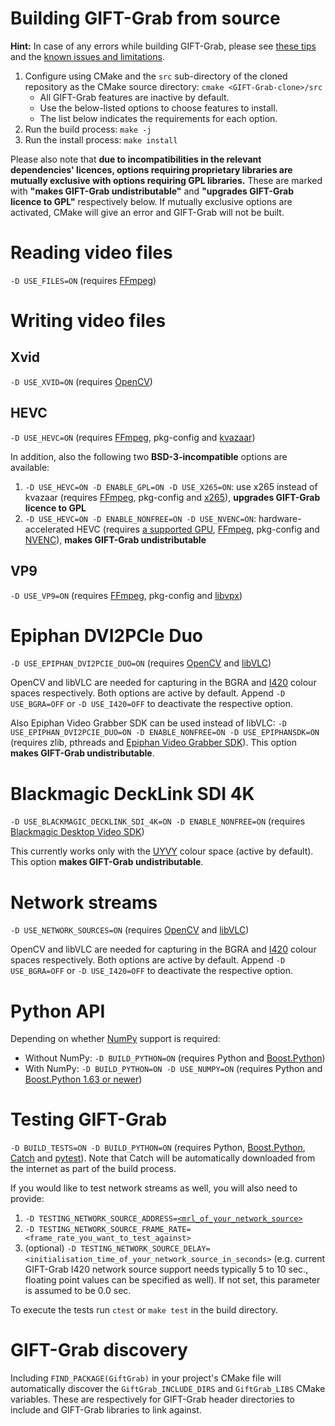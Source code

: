 # Building GIFT-Grab from source

**Hint:** In case of any errors while building GIFT-Grab, please see [these tips][gg-caveats] and the [known issues and limitations][gg-issues].

1. Configure using CMake and the `src` sub-directory of the cloned repository as the CMake source directory: `cmake <GIFT-Grab-clone>/src`
    * All GIFT-Grab features are inactive by default.
    * Use the below-listed options to choose features to install.
    * The list below indicates the requirements for each option.
1. Run the build process: `make -j`
1. Run the install process: `make install`

Please also note that **due to incompatibilities in the relevant dependencies' licences, options requiring proprietary libraries are mutually exclusive with options requiring GPL libraries.**
These are marked with **"makes GIFT-Grab undistributable"** and **"upgrades GIFT-Grab licence to GPL"** respectively below.
If mutually exclusive options are activated, CMake will give an error and GIFT-Grab will not be built.

[gg-caveats]: doc/tips.md#gift-grab-caveats
[gg-issues]: doc/issues.md


# Reading video files

`-D USE_FILES=ON` (requires [FFmpeg](tips.md#ffmpeg))


# Writing video files

## Xvid

`-D USE_XVID=ON` (requires [OpenCV](tips.md#opencv))


## HEVC

`-D USE_HEVC=ON` (requires [FFmpeg](tips.md#ffmpeg), pkg-config and [kvazaar](tips.md#kvazaar))

In addition, also the following two **BSD-3-incompatible** options are available:

1. `-D USE_HEVC=ON -D ENABLE_GPL=ON -D USE_X265=ON`: use x265 instead of kvazaar (requires [FFmpeg](tips.md#ffmpeg), pkg-config and [x265](tips.md#x265)), **upgrades GIFT-Grab licence to GPL**
2. `-D USE_HEVC=ON -D ENABLE_NONFREE=ON -D USE_NVENC=ON`: hardware-accelerated HEVC (requires [a supported GPU](https://developer.nvidia.com/nvidia-video-codec-sdk), [FFmpeg](tips.md#ffmpeg), pkg-config and [NVENC](tips.md#nvenc)), **makes GIFT-Grab undistributable**

## VP9

`-D USE_VP9=ON` (requires [FFmpeg](tips.md#ffmpeg), pkg-config and [libvpx](tips.md#libvpx))


# Epiphan DVI2PCIe Duo

`-D USE_EPIPHAN_DVI2PCIE_DUO=ON` (requires [OpenCV](tips.md#opencv) and [libVLC](tips.md#libvlc))

OpenCV and libVLC are needed for capturing in the BGRA and [I420][i420] colour spaces respectively.
Both options are active by default.
Append `-D USE_BGRA=OFF` or `-D USE_I420=OFF` to deactivate the respective option.

Also Epiphan Video Grabber SDK can be used instead of libVLC:
`-D USE_EPIPHAN_DVI2PCIE_DUO=ON -D ENABLE_NONFREE=ON -D USE_EPIPHANSDK=ON` (requires zlib, pthreads and [Epiphan Video Grabber SDK](tips.md#epiphan-video-grabbing-sdk)).
This option **makes GIFT-Grab undistributable**.

[i420]: https://wiki.videolan.org/YUV/#I420


# Blackmagic DeckLink SDI 4K

`-D USE_BLACKMAGIC_DECKLINK_SDI_4K=ON -D ENABLE_NONFREE=ON` (requires [Blackmagic Desktop Video SDK](tips.md#blackmagic-drivers-and-blackmagic-desktop-video-sdk))

This currently works only with the [UYVY][uyvy] colour space (active by default).
This option **makes GIFT-Grab undistributable**.

[uyvy]: https://wiki.videolan.org/YUV#UYVY


# Network streams

`-D USE_NETWORK_SOURCES=ON` (requires [OpenCV](tips.md#opencv) and [libVLC](tips.md#libvlc))

OpenCV and libVLC are needed for capturing in the BGRA and [I420][i420] colour spaces respectively.
Both options are active by default.
Append `-D USE_BGRA=OFF` or `-D USE_I420=OFF` to deactivate the respective option.


# Python API

Depending on whether [NumPy][numpy] support is required:

* Without NumPy: `-D BUILD_PYTHON=ON` (requires Python and [Boost.Python][bp])
* With NumPy: `-D BUILD_PYTHON=ON -D USE_NUMPY=ON` (requires Python and [Boost.Python 1.63 or newer](tips.md#numpy-support-and-boostpython))

[numpy]: http://www.numpy.org/
[bp]: http://www.boost.org/doc/libs/release/libs/python/doc/


# Testing GIFT-Grab

`-D BUILD_TESTS=ON -D BUILD_PYTHON=ON` (requires Python, [Boost.Python][bp], [Catch][catch] and [pytest][pytest]).
Note that Catch will be automatically downloaded from the internet as part of the build process.

If you would like to test network streams as well, you will also need to provide:
1. `-D TESTING_NETWORK_SOURCE_ADDRESS=`[`<mrl_of_your_network_source>`](https://wiki.videolan.org/Media_resource_locator)
1. `-D TESTING_NETWORK_SOURCE_FRAME_RATE=<frame_rate_you_want_to_test_against>`
1. (optional) `-D TESTING_NETWORK_SOURCE_DELAY=<initialisation_time_of_your_network_source_in_seconds>` (e.g. current GIFT-Grab I420 network source support needs typically 5 to 10 sec., floating point values can be specified as well). If not set, this parameter is assumed to be 0.0 sec.

To execute the tests run `ctest` or `make test` in the build directory.

[catch]: https://github.com/philsquared/Catch
[pytest]: http://doc.pytest.org/

# GIFT-Grab discovery

Including `FIND_PACKAGE(GiftGrab)` in your project's CMake file will automatically discover the `GiftGrab_INCLUDE_DIRS` and `GiftGrab_LIBS` CMake variables.
These are respectively for GIFT-Grab header directories to include and GIFT-Grab libraries to link against.

